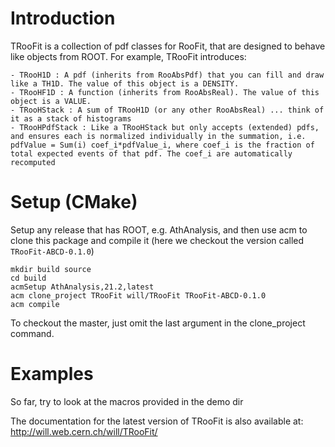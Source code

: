 Introduction
============

TRooFit is a collection of pdf classes for RooFit, that are designed to behave like objects from ROOT. For example, TRooFit introduces:

    - TRooH1D : A pdf (inherits from RooAbsPdf) that you can fill and draw like a TH1D. The value of this object is a DENSITY.
    - TRooHF1D : A function (inherits from RooAbsReal). The value of this object is a VALUE.
    - TRooHStack : A sum of TRooH1D (or any other RooAbsReal) ... think of it as a stack of histograms
    - TRooHPdfStack : Like a TRooHStack but only accepts (extended) pdfs, and ensures each is normalized individually in the summation, i.e. pdfValue = Sum(i) coef_i*pdfValue_i, where coef_i is the fraction of total expected events of that pdf. The coef_i are automatically recomputed 

Setup (CMake)
=====

Setup any release that has ROOT, e.g. AthAnalysis, and then use acm to clone this package and compile it (here we checkout the version called ```TRooFit-ABCD-0.1.0```)

```
mkdir build source
cd build
acmSetup AthAnalysis,21.2,latest
acm clone_project TRooFit will/TRooFit TRooFit-ABCD-0.1.0
acm compile
````

To checkout the master, just omit the last argument in the clone_project command.



Examples
========
So far, try to look at the macros provided in the demo dir

The documentation for the latest version of TRooFit is also available at: http://will.web.cern.ch/will/TRooFit/